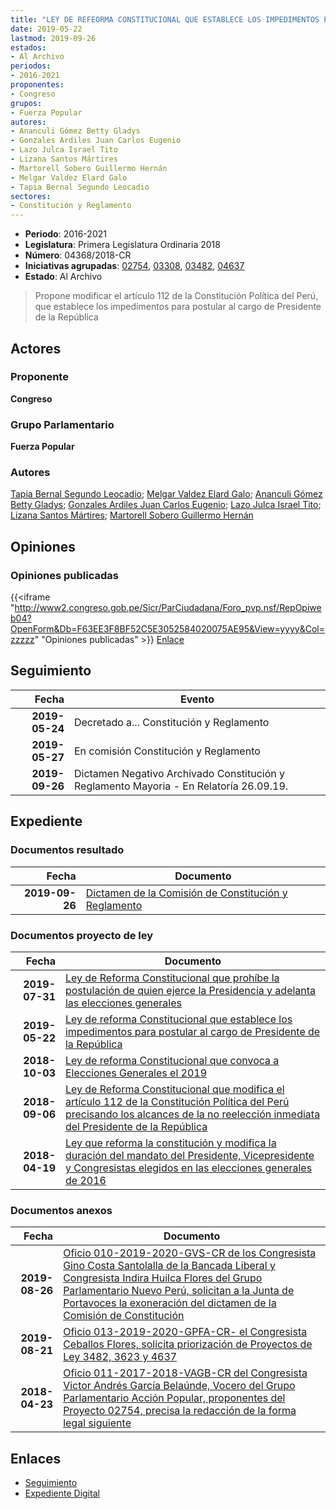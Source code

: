 ```yaml
---
title: "LEY DE REFEORMA CONSTITUCIONAL QUE ESTABLECE LOS IMPEDIMENTOS PARA POSTULAR AL CARGO DE PRESIDENTE DE LA REPÚBLICA"
date: 2019-05-22
lastmod: 2019-09-26
estados:
- Al Archivo
periodos:
- 2016-2021
proponentes:
- Congreso
grupos:
- Fuerza Popular
autores:
- Ananculi Gómez Betty Gladys
- Gonzales Ardiles Juan Carlos Eugenio
- Lazo Julca Israel Tito
- Lizana Santos Mártires
- Martorell Sobero Guillermo Hernán
- Melgar Valdez Elard Galo
- Tapia Bernal Segundo Leocadio
sectores:
- Constitución y Reglamento
---
```

- **Periodo**: 2016-2021
- **Legislatura**: Primera Legislatura Ordinaria 2018
- **Número**: 04368/2018-CR
- **Iniciativas agrupadas**: [02754](../../02700/02754), [03308](../../03300/03308), [03482](../../03400/03482), [04637](../../04600/04637)
- **Estado**: Al Archivo

> Propone modificar el artículo 112 de la Constitución Política del Perú, que establece los impedimentos para postular al cargo de Presidente de la República


## Actores

### Proponente

**Congreso**

### Grupo Parlamentario

**Fuerza Popular**

### Autores

[Tapia Bernal Segundo Leocadio](mailto:mailto:stapia@congreso.gob.pe); [Melgar Valdez Elard Galo](mailto:mailto:emelgar@congreso.gob.pe); [Ananculi Gómez Betty Gladys](mailto:mailto:bananculi@congreso.gob.pe); [Gonzales Ardiles Juan Carlos Eugenio](mailto:mailto:jgonzalesa@congreso.gob.pe); [Lazo Julca Israel Tito](mailto:mailto:ilazo@congreso.gob.pe); [Lizana Santos Mártires](mailto:mailto:mlizana@congreso.gob.pe); [Martorell Sobero Guillermo Hernán](mailto:mailto:gmartorell@congreso.gob.pe)

## Opiniones

### Opiniones publicadas

{{<iframe "http://www2.congreso.gob.pe/Sicr/ParCiudadana/Foro_pvp.nsf/RepOpiweb04?OpenForm&Db=F63EE3F8BF52C5E3052584020075AE95&View=yyyy&Col=zzzzz" "Opiniones publicadas" >}}
[Enlace](http://www2.congreso.gob.pe/Sicr/ParCiudadana/Foro_pvp.nsf/RepOpiweb04?OpenForm&Db=F63EE3F8BF52C5E3052584020075AE95&View=yyyy&Col=zzzzz)


## Seguimiento

| Fecha | Evento |
|------:|--------|
| **2019-05-24** | Decretado a... Constitución y Reglamento |
| **2019-05-27** | En comisión Constitución y Reglamento |
| **2019-09-26** | Dictamen Negativo Archivado Constitución y Reglamento Mayoria - En Relatoría 26.09.19. |

## Expediente

### Documentos resultado

| Fecha | Documento |
|------:|-----------|
| **2019-09-26** | [Dictamen de la Comisión de Constitución y Reglamento](http://www.leyes.congreso.gob.pe/Documentos/2016_2021/Dictamenes/Proyectos_de_Ley/02754DC04MAY20190926.pdf) |

### Documentos proyecto de ley

| Fecha | Documento |
|------:|-----------|
| **2019-07-31** | [Ley de Reforma Constitucional que prohíbe la postulación de quien ejerce la Presidencia y adelanta las elecciones generales](http://www.leyes.congreso.gob.pe/Documentos/2016_2021/Proyectos_de_Ley_y_de_Resoluciones_Legislativas/PL0463320190725.pdf) |
| **2019-05-22** | [Ley de reforma Constitucional que establece los impedimentos para postular al cargo de Presidente de la República](http://www.leyes.congreso.gob.pe/Documentos/2016_2021/Proyectos_de_Ley_y_de_Resoluciones_Legislativas/PL0436720190522.pdf) |
| **2018-10-03** | [Ley de reforma Constitucional que convoca a Elecciones Generales el 2019](http://www.leyes.congreso.gob.pe/Documentos/2016_2021/Proyectos_de_Ley_y_de_Resoluciones_Legislativas/PL0348220181003.pdf) |
| **2018-09-06** | [Ley de Reforma Constitucional que modifica el artículo 112 de la Constitución Política del Perú precisando los alcances de la no reelección inmediata del Presidente de la República](http://www.leyes.congreso.gob.pe/Documentos/2016_2021/Proyectos_de_Ley_y_de_Resoluciones_Legislativas/PL0330820180906.pdf) |
| **2018-04-19** | [Ley que reforma la constitución y modifica la duración del mandato del Presidente, Vicepresidente y Congresistas elegidos en las elecciones generales de 2016](http://www.leyes.congreso.gob.pe/Documentos/2016_2021/Proyectos_de_Ley_y_de_Resoluciones_Legislativas/PL0275420180419..pdf) |

### Documentos anexos

| Fecha | Documento |
|------:|-----------|
| **2019-08-26** | [Oficio 010-2019-2020-GVS-CR de los Congresista Gino Costa Santolalla de la Bancada Liberal y Congresista Indira Huilca Flores del Grupo Parlamentario Nuevo Perú, solicitan a la Junta de Portavoces la exoneración del dictamen de la Comisión de Constitución](http://www.leyes.congreso.gob.pe/Documentos/2016_2021/Oficios/Grupos_Parlamentarios/OFICIO-010-2019-2020-GVS-CR.pdf) |
| **2019-08-21** | [Oficio 013-2019-2020-GPFA-CR- el Congresista Ceballos Flores, solicita priorización de Proyectos de Ley 3482, 3623 y 4637](http://www.leyes.congreso.gob.pe/Documentos/2016_2021/Oficios/Congresistas/OFICIO-0039-DC-STB-2019-2020.pdf) |
| **2018-04-23** | [Oficio 011-2017-2018-VAGB-CR del Congresista Victor Andrés García Belaúnde, Vocero del Grupo Parlamentario Acción Popular, proponentes del Proyecto 02754, precisa la redacción de la forma legal siguiente](http://www.leyes.congreso.gob.pe/Documentos/2016_2021/Oficios/Grupos_Parlamentarios/OFICIO-011-2017-2018-VAGB-CR.pdf) |

## Enlaces

- [Seguimiento](http://www2.congreso.gob.pe/Sicr/TraDocEstProc/CLProLey2016.nsf/f7fff46988ca05b1052578e100829cc7/64acf0b43a15eae605258402007ed64b?OpenDocument)
- [Expediente Digital](http://www2.congreso.gob.pe/Sicr/TraDocEstProc/Expvirt_2011.nsf/visbusqptramdoc1621/04368?opendocument)


